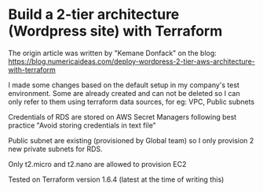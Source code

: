 # Build a 2-tier architecture (Wordpress site) with Terraform
The origin article was written by "Kemane Donfack" on the blog: https://blog.numericaideas.com/deploy-wordpress-2-tier-aws-architecture-with-terraform

I made some changes based on the default setup in my company's test environment. Some are already created and can not be deleted so I can only refer to them using terraform data sources, for eg: VPC, Public subnets

Credentials of RDS are stored on AWS Secret Managers following best practice "Avoid storing credentials in text file"

Public subnet are existing (provisioned by Global team) so I only provision 2 new private subnets for RDS.

Only t2.micro and t2.nano are allowed to provision EC2

Tested on Terraform version 1.6.4 (latest at the time of writing this)



